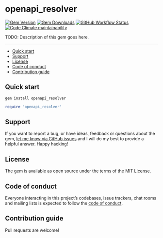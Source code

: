# openapi_resolver

[![Gem Version](https://img.shields.io/gem/v/openapi_resolver)](https://rubygems.org/gems/openapi_resolver)
[![Gem Downloads](https://img.shields.io/gem/dt/openapi_resolver)](https://www.ruby-toolbox.com/projects/openapi_resolver)
[![GitHub Workflow Status](https://img.shields.io/github/actions/workflow/status/kuboon/openapi-resolver.rb/ci.yml)](https://github.com/kuboon/openapi-resolver.rb/actions/workflows/ci.yml)
[![Code Climate maintainability](https://img.shields.io/codeclimate/maintainability/kuboon/openapi-resolver.rb)](https://codeclimate.com/github/kuboon/openapi-resolver.rb)

TODO: Description of this gem goes here.

---

- [Quick start](#quick-start)
- [Support](#support)
- [License](#license)
- [Code of conduct](#code-of-conduct)
- [Contribution guide](#contribution-guide)

## Quick start

```
gem install openapi_resolver
```

```ruby
require "openapi_resolver"
```

## Support

If you want to report a bug, or have ideas, feedback or questions about the gem, [let me know via GitHub issues](https://github.com/kuboon/openapi-resolver.rb/issues/new) and I will do my best to provide a helpful answer. Happy hacking!

## License

The gem is available as open source under the terms of the [MIT License](LICENSE.txt).

## Code of conduct

Everyone interacting in this project’s codebases, issue trackers, chat rooms and mailing lists is expected to follow the [code of conduct](CODE_OF_CONDUCT.md).

## Contribution guide

Pull requests are welcome!

